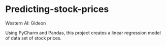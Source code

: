 # Predicting-stock-prices
Western AI: Gideon

Using PyCharm and Pandas, this project creates a linear regression model of data set of stock prices.
